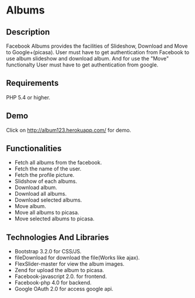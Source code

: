# Albums

## Description

Facebook Albums provides the facilities of Slideshow, Download and Move to Google+(picasa). User must have to get authentication from Facebook to use album slideshow and download album. And for use the "Move" functionalty User must have to get authentication from google. 

## Requirements

PHP 5.4 or higher.

## Demo

Click on http://album123.herokuapp.com/ for demo.

## Functionalities

- Fetch all albums from the facebook.
- Fetch the name of the user.
- Fetch the profile picture.
- Slidshow of each albums.
- Download album.
- Download all albums.
- Download selected albums.
- Move album.
- Move all albums to picasa.
- Move selected albums to picasa.

## Technologies And Libraries

- Bootstrap 3.2.0 for CSS/JS.
- fileDownload for download the file(Works like ajax).
- FlexSlider-master for view the album images.
- Zend for upload the album to picasa.
- Facebook-javascript 2.0. for frontend.
- Facebook-php 4.0 for backend.
- Google OAuth 2.0 for access google api.


